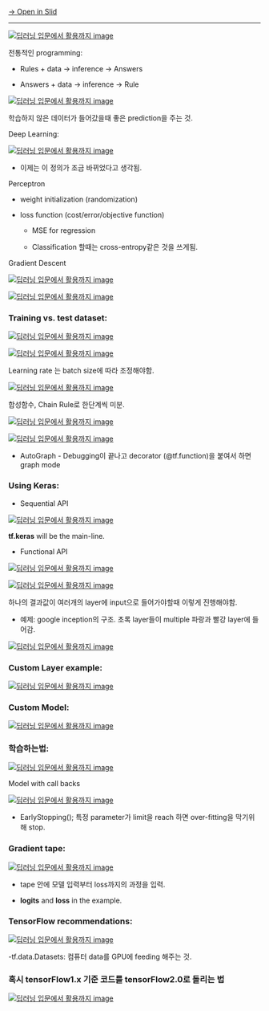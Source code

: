 [→ Open in Slid](https://slid.cc/docs/44ca05c533e84d7f92e7690da383265d)


---

[![딥러닝 입문에서 활용까지 image](https://slid-capture.s3.ap-northeast-2.amazonaws.com/public/capture_images/44ca05c533e84d7f92e7690da383265d/e58aeb0b-fc74-458d-8443-e0ae631b4ab4.jpg)](https://slid.cc/vdocs/44ca05c533e84d7f92e7690da383265d?v=b85a573fa1c7454094a2daf56d6e3908&start=386.0738791296997)


전통적인 programming:

- Rules + data -> inference -> Answers

- Answers + data -> inference -> Rule

[![딥러닝 입문에서 활용까지 image](https://slid-capture.s3.ap-northeast-2.amazonaws.com/public/capture_images/44ca05c533e84d7f92e7690da383265d/e7bb4f0c-ed87-4840-ac4a-b8f8c8859ddd.jpg)](https://slid.cc/vdocs/44ca05c533e84d7f92e7690da383265d?v=b85a573fa1c7454094a2daf56d6e3908&start=459.9003300324249)


학습하지 않은 데이터가 들어갔을때 좋은 prediction을 주는 것.


Deep Learning:

[![딥러닝 입문에서 활용까지 image](https://slid-capture.s3.ap-northeast-2.amazonaws.com/public/capture_images/44ca05c533e84d7f92e7690da383265d/4d1cf9d3-ae0c-4d78-84ed-f16b2628487f.jpg)](https://slid.cc/vdocs/44ca05c533e84d7f92e7690da383265d?v=b85a573fa1c7454094a2daf56d6e3908&start=482.3919460209808)

- 이제는 이 정의가 조금 바뀌었다고 생각됨.


Perceptron

- weight initialization (randomization)

- loss function (cost/error/objective function)

  - MSE for regression

  - Classification 할때는 cross-entropy같은 것을 쓰게됨.


Gradient Descent

[![딥러닝 입문에서 활용까지 image](https://slid-capture.s3.ap-northeast-2.amazonaws.com/public/capture_images/44ca05c533e84d7f92e7690da383265d/d71e527c-196e-4475-9c32-6f721302a2a1.jpg)](https://slid.cc/vdocs/44ca05c533e84d7f92e7690da383265d?v=b85a573fa1c7454094a2daf56d6e3908&start=926.9494030076294)

[![딥러닝 입문에서 활용까지 image](https://slid-capture.s3.ap-northeast-2.amazonaws.com/public/capture_images/44ca05c533e84d7f92e7690da383265d/96261aab-2b49-4e52-ba5e-431da2d202f2.jpg)](https://slid.cc/vdocs/44ca05c533e84d7f92e7690da383265d?v=b85a573fa1c7454094a2daf56d6e3908&start=828.4508080648499)

### Training vs. test dataset:

[![딥러닝 입문에서 활용까지 image](https://slid-capture.s3.ap-northeast-2.amazonaws.com/public/capture_images/44ca05c533e84d7f92e7690da383265d/5fe4c394-8490-4f13-9da7-db06b8fe7dbf.jpg)](https://slid.cc/vdocs/44ca05c533e84d7f92e7690da383265d?v=b85a573fa1c7454094a2daf56d6e3908&start=1028.271052940872)

[![딥러닝 입문에서 활용까지 image](https://slid-capture.s3.ap-northeast-2.amazonaws.com/public/capture_images/44ca05c533e84d7f92e7690da383265d/822d44bb-260f-4371-a92e-c7a9f8afac7a.jpg)](https://slid.cc/vdocs/44ca05c533e84d7f92e7690da383265d?v=b85a573fa1c7454094a2daf56d6e3908&start=1065.935707923706)


Learning rate 는 batch size에 따라 조정해야함.

[![딥러닝 입문에서 활용까지 image](https://slid-capture.s3.ap-northeast-2.amazonaws.com/public/capture_images/44ca05c533e84d7f92e7690da383265d/44ae53f3-be39-463c-b78e-11337270efc0.jpg)](https://slid.cc/vdocs/44ca05c533e84d7f92e7690da383265d?v=b85a573fa1c7454094a2daf56d6e3908&start=1229.1267028779296)


합성함수, Chain Rule로 한단계씩 미분.

[![딥러닝 입문에서 활용까지 image](https://slid-capture.s3.ap-northeast-2.amazonaws.com/public/capture_images/44ca05c533e84d7f92e7690da383265d/ffc24ea9-3245-49bb-96cd-7e88b174c48a.jpg)](https://slid.cc/vdocs/44ca05c533e84d7f92e7690da383265d?v=b85a573fa1c7454094a2daf56d6e3908&start=1267.563458944687)

[![딥러닝 입문에서 활용까지 image](https://slid-capture.s3.ap-northeast-2.amazonaws.com/public/capture_images/44ca05c533e84d7f92e7690da383265d/fc7f7cb5-6d60-41bf-bdfd-5f32f0bf4af7.jpg)](https://slid.cc/vdocs/44ca05c533e84d7f92e7690da383265d?v=5030b67a91924e2990644bdb2d82d186&start=792.8178601506805)

- AutoGraph - Debugging이 끝나고 decorator (@tf.function)을 붙여서 하면 graph mode

### Using Keras:

- Sequential API

[![딥러닝 입문에서 활용까지 image](https://slid-capture.s3.ap-northeast-2.amazonaws.com/public/capture_images/44ca05c533e84d7f92e7690da383265d/c99c1b6b-9e9b-4a7f-b56f-8ba9357a4b49.jpg)](https://slid.cc/vdocs/44ca05c533e84d7f92e7690da383265d?v=6a9c5bc55e754481a74faad9e7633e9c&start=904.9130651792908)


**tf.keras** will be the main-line.

- Functional API

[![딥러닝 입문에서 활용까지 image](https://slid-capture.s3.ap-northeast-2.amazonaws.com/public/capture_images/44ca05c533e84d7f92e7690da383265d/b9493a41-d66f-4314-82d9-1ad74eb5d895.jpg)](https://slid.cc/vdocs/44ca05c533e84d7f92e7690da383265d?v=6a9c5bc55e754481a74faad9e7633e9c&start=1142.2557818760224)

[![딥러닝 입문에서 활용까지 image](https://slid-capture.s3.ap-northeast-2.amazonaws.com/public/capture_images/44ca05c533e84d7f92e7690da383265d/371b1284-aca3-4608-8d85-af04e22415b5.jpg)](https://slid.cc/vdocs/44ca05c533e84d7f92e7690da383265d?v=6a9c5bc55e754481a74faad9e7633e9c&start=1167.8719799027251)


하나의 결과값이 여러개의 layer에 input으로 들어가야할때 이렇게 진행해야함.

- 예제: google inception의 구조. 초록 layer들이 multiple 파랑과 빨강 layer에 들어감.

[![딥러닝 입문에서 활용까지 image](https://slid-capture.s3.ap-northeast-2.amazonaws.com/public/capture_images/44ca05c533e84d7f92e7690da383265d/dfb0eb8c-db70-4866-82bd-83ca6ad1834a.jpg)](https://slid.cc/vdocs/44ca05c533e84d7f92e7690da383265d?v=6a9c5bc55e754481a74faad9e7633e9c&start=1260.8840811735688)

### Custom Layer example:

[![딥러닝 입문에서 활용까지 image](https://slid-capture.s3.ap-northeast-2.amazonaws.com/public/capture_images/44ca05c533e84d7f92e7690da383265d/adcfcb14-b734-4ac4-bd03-9dfd81e73eac.jpg)](https://slid.cc/vdocs/44ca05c533e84d7f92e7690da383265d?v=6a9c5bc55e754481a74faad9e7633e9c&start=1450.6105869351502)

### Custom Model:

[![딥러닝 입문에서 활용까지 image](https://slid-capture.s3.ap-northeast-2.amazonaws.com/public/capture_images/44ca05c533e84d7f92e7690da383265d/987ac6a5-6234-42df-8caf-87022c4891c3.jpg)](https://slid.cc/vdocs/44ca05c533e84d7f92e7690da383265d?v=6a9c5bc55e754481a74faad9e7633e9c&start=1545.4793379198913)

### 학습하는법:

[![딥러닝 입문에서 활용까지 image](https://slid-capture.s3.ap-northeast-2.amazonaws.com/public/capture_images/44ca05c533e84d7f92e7690da383265d/da579293-6663-4281-ab8f-15144b74be53.jpg)](https://slid.cc/vdocs/44ca05c533e84d7f92e7690da383265d?v=6a9c5bc55e754481a74faad9e7633e9c&start=1614.1381750267028)


Model with call backs

[![딥러닝 입문에서 활용까지 image](https://slid-capture.s3.ap-northeast-2.amazonaws.com/public/capture_images/44ca05c533e84d7f92e7690da383265d/b0bd99c6-d0ee-4db9-a17a-fbdd60544f49.jpg)](https://slid.cc/vdocs/44ca05c533e84d7f92e7690da383265d?v=6a9c5bc55e754481a74faad9e7633e9c&start=1662.6140110457764)

- EarlyStopping(); 특정 parameter가 limit을 reach 하면 over-fitting을 막기위해 stop.

### Gradient tape:

[![딥러닝 입문에서 활용까지 image](https://slid-capture.s3.ap-northeast-2.amazonaws.com/public/capture_images/44ca05c533e84d7f92e7690da383265d/f0d2e0cb-8bb7-45d4-b33e-3751e1d0747c.jpg)](https://slid.cc/vdocs/44ca05c533e84d7f92e7690da383265d?v=6a9c5bc55e754481a74faad9e7633e9c&start=1698.6336489904631)

- tape 안에 모델 입력부터 loss까지의 과정을 입력.

- **logits** and **loss** in the example.

### TensorFlow recommendations:

[![딥러닝 입문에서 활용까지 image](https://slid-capture.s3.ap-northeast-2.amazonaws.com/public/capture_images/44ca05c533e84d7f92e7690da383265d/209bf124-1b79-49c6-a462-ba362fc7d610.jpg)](https://slid.cc/vdocs/44ca05c533e84d7f92e7690da383265d?v=6a9c5bc55e754481a74faad9e7633e9c&start=1869.429607087738)


\-tf.data.Datasets: 컴퓨터 data를 GPU에 feeding 해주는 것.

### 혹시 tensorFlow1.x 기준 코드를 tensorFlow2.0로 돌리는 법

[![딥러닝 입문에서 활용까지 image](https://slid-capture.s3.ap-northeast-2.amazonaws.com/public/capture_images/44ca05c533e84d7f92e7690da383265d/107e960e-3576-4281-8c93-1f27d32766c0.jpg)](https://slid.cc/vdocs/44ca05c533e84d7f92e7690da383265d?v=6a9c5bc55e754481a74faad9e7633e9c&start=1935.6972798912811)






